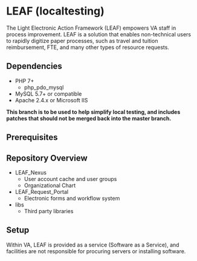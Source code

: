 # LEAF (localtesting)
The Light Electronic Action Framework (LEAF) empowers VA staff in process improvement. LEAF is a solution that enables non-technical users to rapidly digitize paper processes, such as travel and tuition reimbursement, FTE, and many other types of resource requests.

## Dependencies
* PHP 7+
    * php_pdo_mysql
* MySQL 5.7+ or compatible
* Apache 2.4.x or Microsoft IIS

**This branch is to be used to help simplify local testing, and includes patches that should not be merged back into the master branch.**

## Prerequisites

## Repository Overview
* LEAF_Nexus
    * User account cache and user groups
    * Organizational Chart
* LEAF_Request_Portal
    * Electronic forms and workflow system
* libs
    * Third party libraries

## Setup


Within VA, LEAF is provided as a service (Software as a Service), and facilities are not responsible for procuring servers or installing software.

